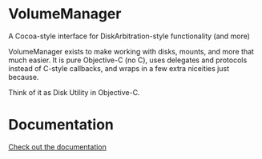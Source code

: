 VolumeManager
=============

A Cocoa-style interface for DiskArbitration-style functionality (and more)

VolumeManager exists to make working with disks, mounts, and more that
much easier. It is pure Objective-C (no C), uses delegates and protocols
instead of C-style callbacks, and wraps in a few extra niceities just
because.

Think of it as Disk Utility in Objective-C.

Documentation
=============

[Check out the documentation](http://tommetge.github.io/VolumeManager/)
